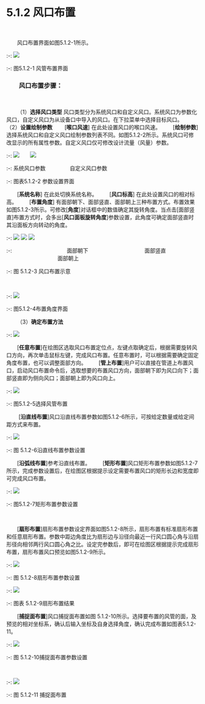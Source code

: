 # 5.1.2 风口布置
<br/>

&emsp;&emsp;风口布置界面如图5.1.2-1所示。
<br/>

:-: ![](.topwrite/assets/image_1660036334612.png)


:-: 图5.1.2-1 风管布置界面
<br/>


### &emsp;&emsp;风口布置步骤：
<br/>


&emsp;&emsp;（1）**选择风口类型**
风口类型分为系统风口和自定义风口。系统风口为参数化风口，自定义风口为从设备口中导入的风口。在下拉菜单中选择目标风口。
&emsp;&emsp;（2）**设置绘制参数**
&emsp;&emsp;[**喉口风速**] 在此处设置风口的喉口风速。
&emsp;&emsp;[**绘制参数**] 选择系统风口和自定义风口绘制参数列表不同。如图5.1.2-2所示。系统风口可修改显示的所有属性参数。自定义风口仅可修改设计流量（风量）参数。
<br/>

:-: ![](images/131.png)&emsp;&emsp;![](images/132.png)


:-: 系统风口参数   &emsp;&emsp; &emsp;&emsp;自定义风口参数

:-: 图表5.1.2-2 参数设置界面
<br/>


&emsp;&emsp;[**系统名称**] 在此处切换系统名称。
&emsp;&emsp;[**风口标高**] 在此处设置风口的相对标高。
&emsp;&emsp;[**布置角度**] 有面部朝下、面部竖直、面部朝上三种布置方式。布置效果如图5.1.2-3所示。可修改[**角度**]对话框中的数值确定其旋转角度。当点击[面部竖直]布置方式时，会多出[**风口面板旋转角度**]参数设置，此角度可确定面部竖直时其沿面板方向转动的角度。
<br/>





:-:  ![](images/133.png)       ![](images/134.png)    ![](images/135.png)


:-: &emsp;&emsp;&emsp;&emsp;&emsp;&emsp;&emsp;&emsp;&emsp;&emsp;面部朝下  &emsp;&emsp;&emsp;&emsp; &emsp;&emsp;&emsp;&emsp;&emsp;&emsp;面部竖直  &emsp;&emsp;&emsp;&emsp;&emsp;&emsp; &emsp;&emsp;&emsp;  面部朝上


:-: 图 5.1.2-3 风口布置示意

<br/>

:-: ![](images/136.png)


:-: 图5.1.2-4布置角度界面
<br/>


&emsp;&emsp;（3）**确定布置方法**
<br/>

:-: ![](images/137.png)
<br/>



&emsp;&emsp;[**任意布置**]在绘图区选取风口布置定位点，左键点取确定后，根据需要旋转风口方向，再次单击鼠标左键，完成风口布置。任意布置时，可以根据需要确定固定角度布置，也可以调整面部方向。
&emsp;&emsp;[**管上布置**]用户可以直接在管道上布置风口，启动风口布置命令后，选取想要的布置风口方向，面部朝下即为风口向下；面部竖直即为侧向风口；面部朝上即为风口向上。
<br/>

:-: ![](.topwrite/assets/image_1660037395319.png)


:-: 图5.1.2-5选择风管布置
<br/>


&emsp;&emsp; [**沿直线布置**]风口沿直线布置参数如图5.1.2-6所示，可按给定数量或给定间距方式来布置。
<br/>

:-: ![](images/139.png)


:-: 图 5.1.2-6沿直线布置参数设置
<br/>


&emsp;&emsp;[**沿弧线布置**]参考沿直线布置。
&emsp;&emsp;[**矩形布置**]风口矩形布置参数如图5.1.2-7所示，完成参数设置后，在绘图区根据提示设定需要布置风口的矩形长边和宽度即可完成风口布置。
<br/>

:-: ![](images/140.png)


:-: 图5.1.2-7矩形布置参数设置

<br/>


&emsp;&emsp;[**扇形布置**]扇形布置参数设定界面如图5.1.2-8所示，扇形布置有标准扇形布置和任意扇形布置。参数中距边角度比为扇形边与沿径向最近一行风口圆心角与沿扇形径向相邻两行风口圆心角之比。设定完参数后，即可在绘图区根据提示完成扇形布置，扇形布置风口预览如图5.1.2-9所示。
<br/>

:-: ![](images/141.png)


:-: 图 5.1.2-8扇形布置参数设置
<br/>

:-: ![](images/图片1.png)


:-: 图表 5.1.2-9扇形布置结果
<br/>


 &emsp;&emsp;[**捕捉面布置**]风口捕捉面布置如图 5.1.2-10所示。选择要布置的风管的面，及预览的相对坐标系，确认后输入坐标及自身选择角度，确认完成布置如图表5.1.2-11。
<br/>

:-: ![](images/142.png)


:-: 图 5.1.2-10捕捉面布置参数设置

<br/>

:-: ![](images/143.png)


:-: 图 5.1.2-11 捕捉面布置
<br/>
